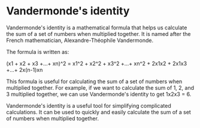 # Vandermonde's identity

Vandermonde's identity is a mathematical formula that helps us calculate the sum of a set of numbers when multiplied together. It is named after the French mathematician, Alexandre-Théophile Vandermonde. 

The formula is written as: 

(x1 + x2 + x3 +...+ xn)^2 = x1^2 + x2^2 + x3^2 +...+ xn^2 + 2x1x2 + 2x1x3 +...+ 2x(n-1)xn

This formula is useful for calculating the sum of a set of numbers when multiplied together. For example, if we want to calculate the sum of 1, 2, and 3 multiplied together, we can use Vandermonde's identity to get 1x2x3 = 6. 

Vandermonde's identity is a useful tool for simplifying complicated calculations. It can be used to quickly and easily calculate the sum of a set of numbers when multiplied together.
